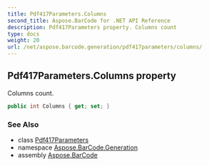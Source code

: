 ```yaml
---
title: Pdf417Parameters.Columns
second_title: Aspose.BarCode for .NET API Reference
description: Pdf417Parameters property. Columns count
type: docs
weight: 20
url: /net/aspose.barcode.generation/pdf417parameters/columns/
---
```

## Pdf417Parameters.Columns property

Columns count.

```csharp
public int Columns { get; set; }
```

### See Also

* class [Pdf417Parameters](../)
* namespace [Aspose.BarCode.Generation](../../pdf417parameters/)
* assembly [Aspose.BarCode](../../../)


